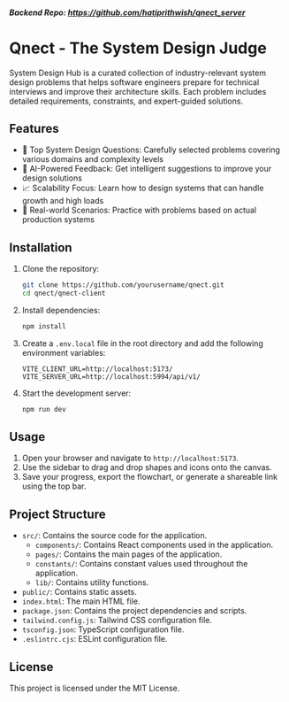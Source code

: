 ##### Backend Repo: https://github.com/hatiprithwish/qnect_server

# Qnect - The System Design Judge

System Design Hub is a curated collection of industry-relevant system design problems that helps software engineers prepare for technical interviews and improve their architecture skills. Each problem includes detailed requirements, constraints, and expert-guided solutions.

## Features

- 🚀 Top System Design Questions: Carefully selected problems covering various domains and complexity levels
- 🤖 AI-Powered Feedback: Get intelligent suggestions to improve your design solutions
- 📈 Scalability Focus: Learn how to design systems that can handle growth and high loads
- 🔄 Real-world Scenarios: Practice with problems based on actual production systems

## Installation

1. Clone the repository:

   ```sh
   git clone https://github.com/yourusername/qnect.git
   cd qnect/qnect-client
   ```

2. Install dependencies:

   ```sh
   npm install
   ```

3. Create a `.env.local` file in the root directory and add the following environment variables:

   ```env
   VITE_CLIENT_URL=http://localhost:5173/
   VITE_SERVER_URL=http://localhost:5994/api/v1/
   ```

4. Start the development server:
   ```sh
   npm run dev
   ```

## Usage

1. Open your browser and navigate to `http://localhost:5173`.
2. Use the sidebar to drag and drop shapes and icons onto the canvas.
3. Save your progress, export the flowchart, or generate a shareable link using the top bar.

## Project Structure

- `src/`: Contains the source code for the application.
  - `components/`: Contains React components used in the application.
  - `pages/`: Contains the main pages of the application.
  - `constants/`: Contains constant values used throughout the application.
  - `lib/`: Contains utility functions.
- `public/`: Contains static assets.
- `index.html`: The main HTML file.
- `package.json`: Contains the project dependencies and scripts.
- `tailwind.config.js`: Tailwind CSS configuration file.
- `tsconfig.json`: TypeScript configuration file.
- `.eslintrc.cjs`: ESLint configuration file.

## License

This project is licensed under the MIT License.